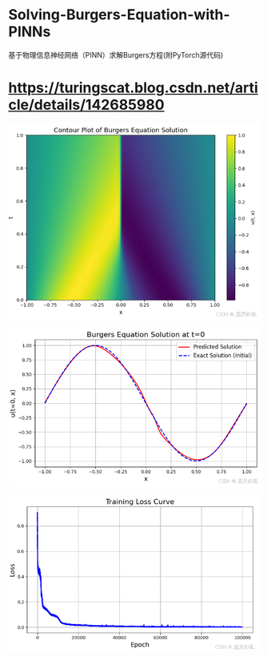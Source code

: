 # Solving-Burgers-Equation-with-PINNs
基于物理信息神经网络（PINN）求解Burgers方程(附PyTorch源代码)

# https://turingscat.blog.csdn.net/article/details/142685980

![alt text](image.png)

![alt text](image-1.png)

![alt text](image-2.png)